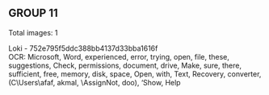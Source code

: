 ## GROUP 11
Total images: 1  

Loki - 752e795f5ddc388bb4137d33bba1616f  
OCR: Microsoft, Word, experienced, error, trying, open, file, these, suggestions, Check, permissions, document, drive, Make, sure, there, sufficient, free, memory, disk, space, Open, with, Text, Recovery, converter, (C\Users\afaf, akmal, \AssignNot, doo), ‘Show, Help  

